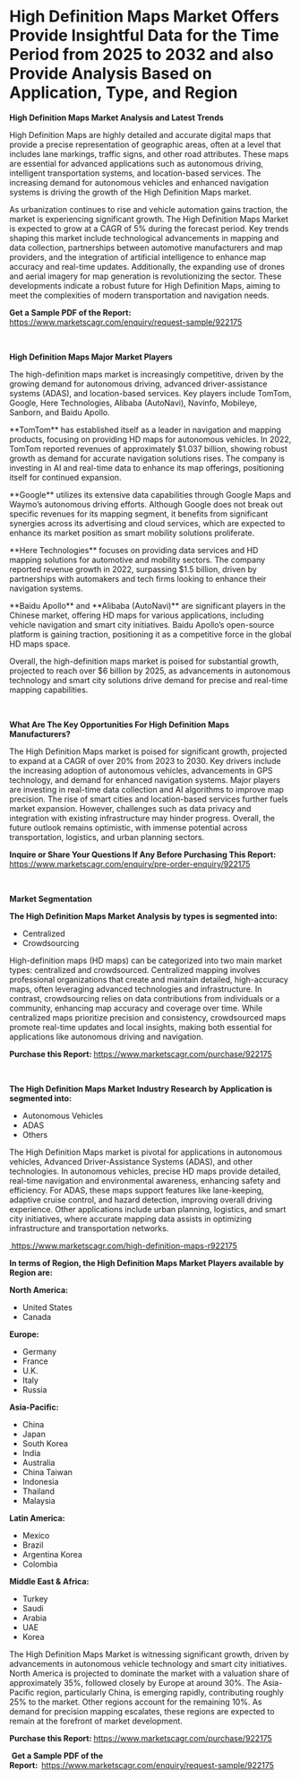 <p><h1>High Definition Maps Market Offers Provide Insightful Data for the Time Period from 2025 to 2032 and also Provide Analysis Based on Application, Type, and Region</h1></p><p><strong>High Definition Maps Market Analysis and Latest Trends</strong></p>
<p><p>High Definition Maps are highly detailed and accurate digital maps that provide a precise representation of geographic areas, often at a level that includes lane markings, traffic signs, and other road attributes. These maps are essential for advanced applications such as autonomous driving, intelligent transportation systems, and location-based services. The increasing demand for autonomous vehicles and enhanced navigation systems is driving the growth of the High Definition Maps market.</p><p>As urbanization continues to rise and vehicle automation gains traction, the market is experiencing significant growth. The High Definition Maps Market is expected to grow at a CAGR of 5% during the forecast period. Key trends shaping this market include technological advancements in mapping and data collection, partnerships between automotive manufacturers and map providers, and the integration of artificial intelligence to enhance map accuracy and real-time updates. Additionally, the expanding use of drones and aerial imagery for map generation is revolutionizing the sector. These developments indicate a robust future for High Definition Maps, aiming to meet the complexities of modern transportation and navigation needs.</p></p>
<p><strong>Get a Sample PDF of the Report:&nbsp;</strong> <a href="https://www.marketscagr.com/enquiry/request-sample/922175?utm_campaign=2004&utm_medium=2&utm_source=Github&utm_content=ia&utm_term=18042025&utm_id=high-definition-maps">https://www.marketscagr.com/enquiry/request-sample/922175</a></p>
<p>&nbsp;</p>
<p><strong>High Definition Maps Major Market Players</strong></p>
<p><p>The high-definition maps market is increasingly competitive, driven by the growing demand for autonomous driving, advanced driver-assistance systems (ADAS), and location-based services. Key players include TomTom, Google, Here Technologies, Alibaba (AutoNavi), Navinfo, Mobileye, Sanborn, and Baidu Apollo.</p><p>**TomTom** has established itself as a leader in navigation and mapping products, focusing on providing HD maps for autonomous vehicles. In 2022, TomTom reported revenues of approximately $1.037 billion, showing robust growth as demand for accurate navigation solutions rises. The company is investing in AI and real-time data to enhance its map offerings, positioning itself for continued expansion.</p><p>**Google** utilizes its extensive data capabilities through Google Maps and Waymo’s autonomous driving efforts. Although Google does not break out specific revenues for its mapping segment, it benefits from significant synergies across its advertising and cloud services, which are expected to enhance its market position as smart mobility solutions proliferate.</p><p>**Here Technologies** focuses on providing data services and HD mapping solutions for automotive and mobility sectors. The company reported revenue growth in 2022, surpassing $1.5 billion, driven by partnerships with automakers and tech firms looking to enhance their navigation systems.</p><p>**Baidu Apollo** and **Alibaba (AutoNavi)** are significant players in the Chinese market, offering HD maps for various applications, including vehicle navigation and smart city initiatives. Baidu Apollo’s open-source platform is gaining traction, positioning it as a competitive force in the global HD maps space.</p><p>Overall, the high-definition maps market is poised for substantial growth, projected to reach over $6 billion by 2025, as advancements in autonomous technology and smart city solutions drive demand for precise and real-time mapping capabilities.</p></p>
<p>&nbsp;</p>
<p><strong>What Are The Key Opportunities For High Definition Maps Manufacturers?</strong></p>
<p><p>The High Definition Maps market is poised for significant growth, projected to expand at a CAGR of over 20% from 2023 to 2030. Key drivers include the increasing adoption of autonomous vehicles, advancements in GPS technology, and demand for enhanced navigation systems. Major players are investing in real-time data collection and AI algorithms to improve map precision. The rise of smart cities and location-based services further fuels market expansion. However, challenges such as data privacy and integration with existing infrastructure may hinder progress. Overall, the future outlook remains optimistic, with immense potential across transportation, logistics, and urban planning sectors.</p></p>
<p><strong>Inquire or Share Your Questions If Any Before Purchasing This Report:</strong> <a href="https://www.marketscagr.com/enquiry/pre-order-enquiry/922175?utm_campaign=2004&utm_medium=2&utm_source=Github&utm_content=ia&utm_term=18042025&utm_id=high-definition-maps">https://www.marketscagr.com/enquiry/pre-order-enquiry/922175</a></p>
<p>&nbsp;</p>
<p><strong>Market Segmentation</strong></p>
<p><strong>The High Definition Maps Market Analysis by types is segmented into:</strong></p>
<p><ul><li>Centralized</li><li>Crowdsourcing</li></ul></p>
<p><p>High-definition maps (HD maps) can be categorized into two main market types: centralized and crowdsourced. Centralized mapping involves professional organizations that create and maintain detailed, high-accuracy maps, often leveraging advanced technologies and infrastructure. In contrast, crowdsourcing relies on data contributions from individuals or a community, enhancing map accuracy and coverage over time. While centralized maps prioritize precision and consistency, crowdsourced maps promote real-time updates and local insights, making both essential for applications like autonomous driving and navigation.</p></p>
<p><strong>Purchase this Report:&nbsp;</strong><a href="https://www.marketscagr.com/purchase/922175?utm_campaign=2004&utm_medium=2&utm_source=Github&utm_content=ia&utm_term=18042025&utm_id=high-definition-maps">https://www.marketscagr.com/purchase/922175</a></p>
<p>&nbsp;</p>
<p><strong>The High Definition Maps Market Industry Research by Application is segmented into:</strong></p>
<p><ul><li>Autonomous Vehicles</li><li>ADAS</li><li>Others</li></ul></p>
<p><p>The High Definition Maps market is pivotal for applications in autonomous vehicles, Advanced Driver-Assistance Systems (ADAS), and other technologies. In autonomous vehicles, precise HD maps provide detailed, real-time navigation and environmental awareness, enhancing safety and efficiency. For ADAS, these maps support features like lane-keeping, adaptive cruise control, and hazard detection, improving overall driving experience. Other applications include urban planning, logistics, and smart city initiatives, where accurate mapping data assists in optimizing infrastructure and transportation networks.</p></p>
<p><a href="https://www.marketscagr.com/high-definition-maps-r922175?utm_campaign=2004&utm_medium=2&utm_source=Github&utm_content=ia&utm_term=18042025&utm_id=high-definition-maps">&nbsp;https://www.marketscagr.com/high-definition-maps-r922175</a></p>
<p><strong>In terms of Region, the High Definition Maps Market Players available by Region are:</strong></p>
<p>
    <p> <strong> North America: </strong>
        <ul>
            <li>United States</li>
            <li>Canada</li>
        </ul>
        </p> 
    <p> <strong> Europe: </strong>
        <ul>
            <li>Germany</li>
            <li>France</li>
            <li>U.K.</li>
            <li>Italy</li>
            <li>Russia</li>
        </ul>
        </p> 
    <p> <strong> Asia-Pacific: </strong>
        <ul>
            <li>China</li>
            <li>Japan</li>
            <li>South Korea</li>
            <li>India</li>
            <li>Australia</li>
            <li>China Taiwan</li>
            <li>Indonesia</li>
            <li>Thailand</li>
            <li>Malaysia</li>
        </ul>
        </p> 
    <p> <strong> Latin America: </strong>
        <ul>
            <li>Mexico</li>
            <li>Brazil</li>
            <li>Argentina Korea</li>
            <li>Colombia</li>
        </ul>
        </p> 
    <p> <strong> Middle East & Africa: </strong>
        <ul>
            <li>Turkey</li>
            <li>Saudi</li>
            <li>Arabia</li>
            <li>UAE</li>
            <li>Korea</li>
        </ul>
    </p>
    </p>
<p><p>The High Definition Maps Market is witnessing significant growth, driven by advancements in autonomous vehicle technology and smart city initiatives. North America is projected to dominate the market with a valuation share of approximately 35%, followed closely by Europe at around 30%. The Asia-Pacific region, particularly China, is emerging rapidly, contributing roughly 25% to the market. Other regions account for the remaining 10%. As demand for precision mapping escalates, these regions are expected to remain at the forefront of market development.</p></p>
<p><strong>Purchase this Report: </strong><a href="https://www.marketscagr.com/purchase/922175?utm_campaign=2004&utm_medium=2&utm_source=Github&utm_content=ia&utm_term=18042025&utm_id=high-definition-maps">https://www.marketscagr.com/purchase/922175</a></p>
<p>&nbsp;<strong>Get a Sample PDF of the Report:&nbsp;&nbsp;</strong><a href="https://www.marketscagr.com/enquiry/request-sample/922175?utm_campaign=2004&utm_medium=2&utm_source=Github&utm_content=ia&utm_term=18042025&utm_id=high-definition-maps">https://www.marketscagr.com/enquiry/request-sample/922175</a></p>
<p><strong></strong></p>
<p><p></p><p></p><p></p></p>